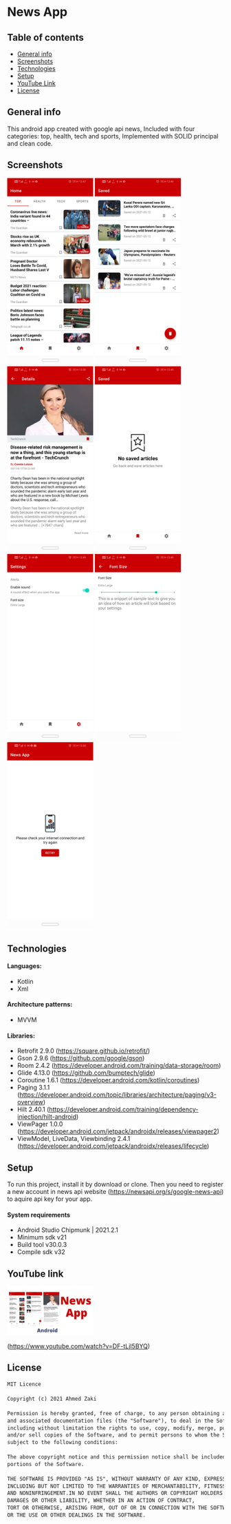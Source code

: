 # News App


## Table of contents
* [General info](#general-info)
* [Screenshots](#screenshots)
* [Technologies](#technologies)
* [Setup](#setup)
* [YouTube Link](#youtube-link)
* [License](#license)

## General info

This android app created with google api news, Included with four categories: top, health,
tech and sports, Implemented with SOLID principal and clean code.

## Screenshots

<img src="images/1-home.jpg" width="200" > <img src="images/2-saved.jpg" width="200">
<img src="images/3-details.jpg" width="200" >
<img src="images/4-no-saved.jpg" width="200" >
<img src="images/5-settings.jpg" width="200" >
<img src="images/6-font.jpg" width="200" >
<img src="images/7-connection.jpg" width="200" >

## Technologies

#### Languages:
- Kotlin 
- Xml

#### Architecture patterns:
- MVVM

#### Libraries:
- Retrofit  2.9.0 (https://square.github.io/retrofit/)
- Gson      2.9.6 (https://github.com/google/gson)
- Room      2.4.2 (https://developer.android.com/training/data-storage/room)
- Glide     4.13.0 (https://github.com/bumptech/glide)
- Coroutine 1.6.1 (https://developer.android.com/kotlin/coroutines)
- Paging    3.1.1 (https://developer.android.com/topic/libraries/architecture/paging/v3-overview)
- Hilt      2.40.1 (https://developer.android.com/training/dependency-injection/hilt-android)
- ViewPager 1.0.0 (https://developer.android.com/jetpack/androidx/releases/viewpager2)
- ViewModel, LiveData, Viewbinding 2.4.1 (https://developer.android.com/jetpack/androidx/releases/lifecycle)

## Setup

To run this project, install it by download or clone.
Then you need to register a new account
in news api website (https://newsapi.org/s/google-news-api) 
to aquire api key for your app.

#### System requirements
- Android Studio Chipmunk | 2021.2.1
- Minimum sdk v21
- Build tool v30.0.3
- Compile sdk v32

## YouTube link 

<img src="images/thumbnail.png" width="200">

(https://www.youtube.com/watch?v=DF-tLjI5BYQ)

## License

```html
MIT Licence 

Copyright (c) 2021 Ahmed Zaki

Permission is hereby granted, free of charge, to any person obtaining a copy of this software
and associated documentation files (the "Software"), to deal in the Software without restriction,
including without limitation the rights to use, copy, modify, merge, publish, distribute, sublicense,
and/or sell copies of the Software, and to permit persons to whom the Software is furnished to do so, 
subject to the following conditions:

The above copyright notice and this permission notice shall be included in all copies or substantial 
portions of the Software.

THE SOFTWARE IS PROVIDED "AS IS", WITHOUT WARRANTY OF ANY KIND, EXPRESS OR IMPLIED, 
INCLUDING BUT NOT LIMITED TO THE WARRANTIES OF MERCHANTABILITY, FITNESS FOR A PARTICULAR PURPOSE
AND NONINFRINGEMENT.IN NO EVENT SHALL THE AUTHORS OR COPYRIGHT HOLDERS BE LIABLE FOR ANY CLAIM,
DAMAGES OR OTHER LIABILITY, WHETHER IN AN ACTION OF CONTRACT,
TORT OR OTHERWISE, ARISING FROM, OUT OF OR IN CONNECTION WITH THE SOFTWARE
OR THE USE OR OTHER DEALINGS IN THE SOFTWARE.
```
